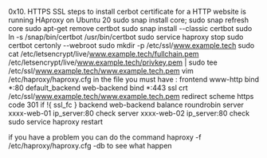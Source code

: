 0x10. HTTPS SSL
steps to install cerbot certificate for a HTTP website is running HAproxy on Ubuntu 20
sudo snap install core; sudo snap refresh core
sudo apt-get remove certbot
sudo snap install --classic certbot
sudo ln -s /snap/bin/certbot /usr/bin/certbot
sudo service haproxy stop
sudo certbot certonly --webroot
sudo mkdir -p /etc/ssl/www.example.tech
sudo cat /etc/letsencrypt/live/www.example.tech/fullchain.pem /etc/letsencrypt/live/www.example.tech/privkey.pem | sudo tee /etc/ssl/www.example.tech/www.example.tech.pem
vim /etc/haproxy/haproxy.cfg
in the file you must have :
frontend www-http
        bind *:80
        default_backend web-backend
        bind *:443 ssl crt /etc/ssl/www.example.tech/www.example.tech.pem
        redirect scheme https code 301 if !{ ssl_fc }
backend web-backend
        balance roundrobin
        server xxxx-web-01 ip_server:80 check
        server xxxx-web-02 ip_server:80 check
sudo service haproxy restart

if you have a problem you can do the command haproxy -f /etc/haproxy/haproxy.cfg -db to see what happen
